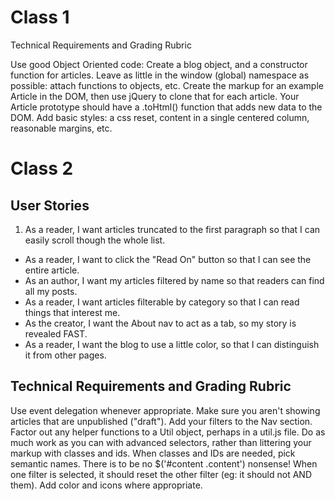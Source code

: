 # Class 1

Technical Requirements and Grading Rubric

Use good Object Oriented code: Create a blog object, and a constructor function for articles.
Leave as little in the window (global) namespace as possible: attach functions to objects, etc.
Create the markup for an example Article in the DOM, then use jQuery to clone that for each article.
Your Article prototype should have a .toHtml() function that adds new data to the DOM.
Add basic styles: a css reset, content in a single centered column, reasonable margins, etc.

# Class 2

## User Stories

1. As a reader, I want articles truncated to the first paragraph so that I can easily scroll though the whole list.
- As a reader, I want to click the "Read On" button so that I can see the entire article.
- As an author, I want my articles filtered by name so that readers can find all my posts.
- As a reader, I want articles filterable by category so that I can read things that interest me.
- As the creator, I want the About nav to act as a tab, so my story is revealed FAST.
- As a reader, I want the blog to use a little color, so that I can distinguish it from other pages.

## Technical Requirements and Grading Rubric

Use event delegation whenever appropriate.
Make sure you aren't showing articles that are unpublished ("draft").
Add your filters to the Nav section.
Factor out any helper functions to a Util object, perhaps in a util.js file.
Do as much work as you can with advanced selectors, rather than littering your markup with classes and ids.
When classes and IDs are needed, pick semantic names. There is to be no $('#content .content') nonsense!
When one filter is selected, it should reset the other filter (eg: it should not AND them).
Add color and icons where appropriate.

